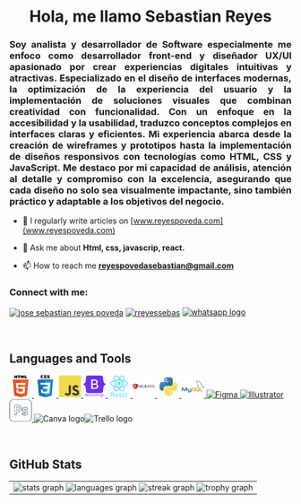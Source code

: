<h1 align="center">Hola, me llamo Sebastian Reyes</h1>
<h3 align="justify">Soy analista y desarrollador de Software especialmente me enfoco como desarrollador front-end y diseñador UX/UI apasionado por crear experiencias digitales intuitivas y atractivas. Especializado en el diseño de interfaces modernas, la optimización de la experiencia del usuario y la implementación de soluciones visuales que combinan creatividad con funcionalidad. Con un enfoque en la accesibilidad y la usabilidad, traduzco conceptos complejos en interfaces claras y eficientes. Mi experiencia abarca desde la creación de wireframes y prototipos hasta la implementación de diseños responsivos con tecnologías como HTML, CSS y JavaScript. Me destaco por mi capacidad de análisis, atención al detalle y compromiso con la excelencia, asegurando que cada diseño no solo sea visualmente impactante, sino también práctico y adaptable a los objetivos del negocio.</h3>

- 📝 I regularly write articles on [www.reyespoveda.com](www.reyespoveda.com)

- 💬 Ask me about **Html, css, javascrip, react.**

- 📫 How to reach me **reyespovedasebastian@gmail.com**

<h3 align="left">Connect with me:</h3>
<p align="left">
<a href="https://linkedin.com/in/jose sebastian reyes poveda" target="blank"><img align="center" src="https://raw.githubusercontent.com/rahuldkjain/github-profile-readme-generator/master/src/images/icons/Social/linked-in-alt.svg" alt="jose sebastian reyes poveda" height="30" width="40" /></a>
<a href="https://instagram.com/rreyessebas" target="blank"><img align="center" src="https://raw.githubusercontent.com/rahuldkjain/github-profile-readme-generator/master/src/images/icons/Social/instagram.svg" alt="rreyessebas" height="30" width="40" /></a>
<a href="https://wa.me/+573214109194" target="blank"><img alingn="center" src="https://raw.githubusercontent.com/maurodesouza/profile-readme-generator/master/src/assets/icons/social/whatsapp/default.svg" width="40" height="30" alt="whatsapp logo" /></a>


</p>

<br>

## Languages and Tools

<p align="left">
    <!-- HTML -->
    <a href="https://www.w3.org/html/" target="_blank" rel="noreferrer">
        <img src="https://raw.githubusercontent.com/devicons/devicon/master/icons/html5/html5-original-wordmark.svg" alt="HTML5" width="40" height="40"/>
    </a> <a href="https://www.w3schools.com/css/" target="_blank" rel="noreferrer">
        <img src="https://raw.githubusercontent.com/devicons/devicon/master/icons/css3/css3-original-wordmark.svg" alt="CSS3" width="40" height="40"/>
    </a> <a href="https://developer.mozilla.org/en-US/docs/Web/JavaScript" target="_blank" rel="noreferrer">
        <img src="https://raw.githubusercontent.com/devicons/devicon/master/icons/javascript/javascript-original.svg" alt="JavaScript" width="40" height="40"/>
    </a> <a href="https://getbootstrap.com" target="_blank" rel="noreferrer">
        <img src="https://raw.githubusercontent.com/devicons/devicon/master/icons/bootstrap/bootstrap-plain-wordmark.svg" alt="Bootstrap" width="40" height="40"/>
    </a><a href="https://reactjs.org/" target="_blank" rel="noreferrer">
        <img src="https://raw.githubusercontent.com/devicons/devicon/master/icons/react/react-original-wordmark.svg" alt="React" width="40" height="40"/>
    </a><a href="https://angular.io" target="_blank" rel="noreferrer">
        <img src="https://raw.githubusercontent.com/devicons/devicon/master/icons/angularjs/angularjs-original-wordmark.svg" alt="AngularJS" width="40" height="40"/>
    </a><a href="https://www.python.org" target="_blank" rel="noreferrer">
        <img src="https://raw.githubusercontent.com/devicons/devicon/master/icons/python/python-original.svg" alt="Python" width="40" height="40"/>
    </a><a href="https://www.mysql.com/" target="_blank" rel="noreferrer">
        <img src="https://raw.githubusercontent.com/devicons/devicon/master/icons/mysql/mysql-original-wordmark.svg" alt="MySQL" width="40" height="40"/>
    </a> <a href="https://www.figma.com/" target="_blank" rel="noreferrer">
        <img src="https://www.vectorlogo.zone/logos/figma/figma-icon.svg" alt="Figma" width="40" height="40"/>
    </a><a href="https://www.adobe.com/in/products/illustrator.html" target="_blank" rel="noreferrer">
        <img src="https://www.vectorlogo.zone/logos/adobe_illustrator/adobe_illustrator-icon.svg" alt="Illustrator" width="40" height="40"/>
    </a><a href="https://www.photoshop.com/en" target="_blank" rel="noreferrer">
        <img src="https://raw.githubusercontent.com/devicons/devicon/master/icons/photoshop/photoshop-line.svg" alt="Photoshop" width="40" height="40"/>
    </a><img src="https://cdn.jsdelivr.net/gh/devicons/devicon/icons/canva/canva-original.svg" height="40" alt="Canva logo"/><img src="https://cdn.jsdelivr.net/gh/devicons/devicon/icons/trello/trello-plain.svg" height="40" alt="Trello logo"/>
</p> <br>

## GitHub Stats

<table>
  <tr>
    <td>
      <div align="center">
        <img src="https://github-readme-stats.vercel.app/api?username=REYESSEBAS&hide_title=false&hide_rank=false&show_icons=true&include_all_commits=true&count_private=true&disable_animations=false&theme=blueberry&locale=en&hide_border=false&order=1" height="150" alt="stats graph" />
        <img src="https://github-readme-stats.vercel.app/api/top-langs?username=REYESSEBAS&locale=en&hide_title=false&layout=compact&card_width=320&langs_count=5&theme=blueberry&hide_border=false&order=2" height="150" alt="languages graph" />
        <img src="https://streak-stats.demolab.com?user=REYESSEBAS&locale=en&mode=daily&theme=blueberry&hide_border=false&border_radius=5&order=3" height="150" alt="streak graph" />
        <img src="https://github-profile-trophy.vercel.app?username=REYESSEBAS&theme=blueberry&column=-1&row=1&margin-w=8&margin-h=8&no-bg=false&no-frame=false&order=4" height="150" alt="trophy graph" />
      </div>
    </td>
  </tr>
</table>
